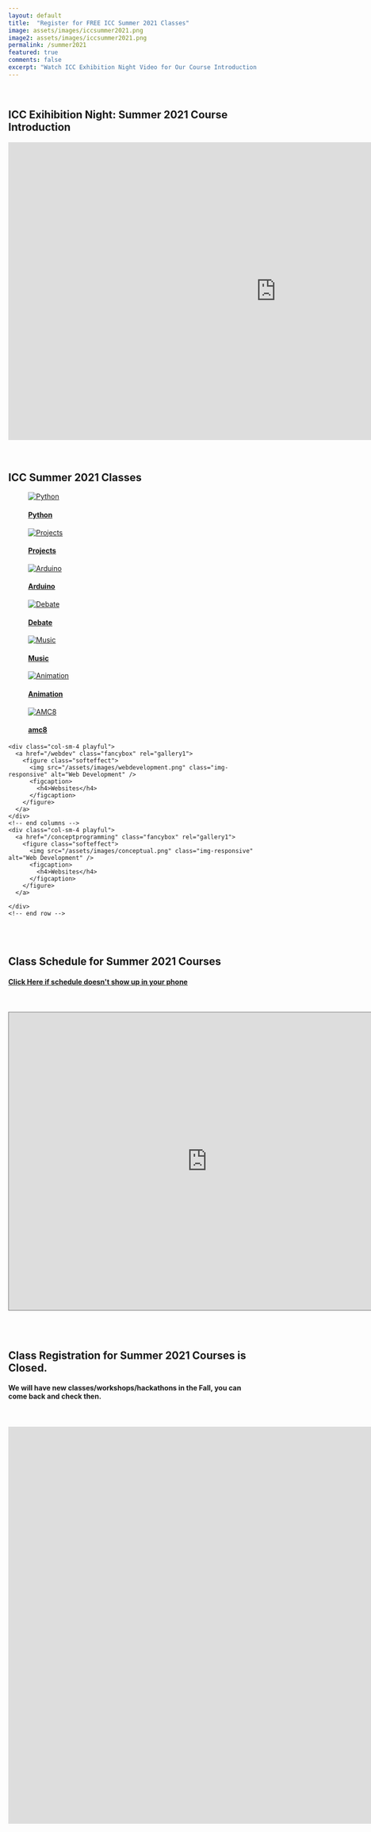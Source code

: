 ```yaml
---
layout: default
title:  "Register for FREE ICC Summer 2021 Classes"
image: assets/images/iccsummer2021.png
image2: assets/images/iccsummer2021.png
permalink: /summer2021
featured: true
comments: false
excerpt: "Watch ICC Exhibition Night Video for Our Course Introduction!"
---
```



<link rel="stylesheet" href="/assets/css/gallery.css">

<div class="container">
<br/>
  <!-- end row -->
  <div class="row">
  <h2>ICC Exihibition Night: Summer 2021 Course Introduction</h2>
  <iframe width="1080" height="600" src="https://www.youtube.com/embed/DzDjVOrWdbI" title="YouTube video player" frameborder="0" allow="accelerometer; autoplay; clipboard-write; encrypted-media; gyroscope; picture-in-picture" allowfullscreen></iframe>
    </div>
    <br/>
    <br/>
        <h2>ICC Summer 2021 Classes</h2>
  <div class="row">
    <div class="col-sm-4 playful">
      <a href="/python101" class="fancybox" rel="gallery1">
        <figure class="softeffect">
          <img src="/assets/images/pythonturtle.png" class="img-responsive" alt="Python" />
          <figcaption>
            <h4>Python</h4>
          </figcaption>
        </figure>
      </a>
    </div>
    <!-- end columns -->
    <div class="col-sm-4 playful">
      <a href="/python102" class="fancybox" rel="gallery1">
        <figure class="softeffect">
          <img src="/assets/images/pythonprojects.png" class="img-responsive" alt="Projects" />
          <figcaption>
            <h4>Projects</h4>
          </figcaption>
        </figure>
      </a>
    </div>
    <!-- end columns -->
    <div class="col-sm-4 playful">
      <a href="/arduino" class="fancybox" rel="gallery1">
        <figure class="softeffect">
          <img src="/assets/images/arduino.png" class="img-responsive" alt="Arduino" />
          <figcaption>
            <h4>Arduino</h4>
          </figcaption>
        </figure>
      </a>
    </div>
    <!-- end columns -->
  </div>
  <!-- end row -->


  <div class="row">
    <div class="col-sm-4 playful">
      <a href="/congressdebate" class="fancybox" rel="gallery1">
        <figure class="softeffect">
          <img src="/assets/images/debate2.png" class="img-responsive" alt="Debate" />
          <figcaption>
            <h4>Debate</h4>
          </figcaption>
        </figure>
      </a>
    </div>
    <!-- end columns -->
    <div class="col-sm-4 playful">
      <a href="/codingmusic" class="fancybox" rel="gallery1">
        <figure class="softeffect">
          <img src="/assets/images/music2.png" class="img-responsive" alt="Music" />
          <figcaption>
            <h4>Music</h4>
          </figcaption>
        </figure>
      </a>
    </div>
    <!-- end columns -->
    <div class="col-sm-4 playful">
      <a href="/animation" class="fancybox" rel="gallery1">
        <figure class="softeffect">
          <img src="/assets/images/animation2.png" class="img-responsive" alt="Animation" />
          <figcaption>
            <h4>Animation</h4>
          </figcaption>
        </figure>
      </a>
    </div>
    <!-- end columns -->
  </div>
  <!-- end row -->

  <div class="row">
    <div class="col-sm-4 playful">
      <a href="/amc8" class="fancybox" rel="gallery1">
        <figure class="softeffect">
          <img src="/assets/images/amc8_prep.png" class="img-responsive" alt="AMC8" />
          <figcaption>
            <h4>amc8</h4>
          </figcaption>
        </figure>
      </a>
    </div>
    <!-- end columns -->

    <div class="col-sm-4 playful">
      <a href="/webdev" class="fancybox" rel="gallery1">
        <figure class="softeffect">
          <img src="/assets/images/webdevelopment.png" class="img-responsive" alt="Web Development" />
          <figcaption>
            <h4>Websites</h4>
          </figcaption>
        </figure>
      </a>
    </div>
    <!-- end columns -->
    <div class="col-sm-4 playful">
      <a href="/conceptprogramming" class="fancybox" rel="gallery1">
        <figure class="softeffect">
          <img src="/assets/images/conceptual.png" class="img-responsive" alt="Web Development" />
          <figcaption>
            <h4>Websites</h4>
          </figcaption>
        </figure>
      </a>

    </div>
    <!-- end row -->


<!-- end container -->
<br/><br/>


<h2>Class Schedule for Summer 2021 Courses </h2>
<h4>
<a href="/schedule2021">Click Here if schedule doesn't show up in your phone</a>
</h4>
<div>
<br/><br/>
<iframe src="https://calendar.google.com/calendar/embed?height=600&amp;wkst=1&amp;bgcolor=%23ffffff&amp;ctz=America%2FLos_Angeles&amp;src=ZnU4a2Nkb212b291bzNzOW50NGVrZmY3cGdAZ3JvdXAuY2FsZW5kYXIuZ29vZ2xlLmNvbQ&amp;color=%23B39DDB&amp;mode=AGENDA" style="border:solid 1px #777" width="800" height="600" frameborder="0" scrolling="no"></iframe>

</div>

<div>

<br/><br/>
<h2>Class Registration for Summer 2021 Courses is Closed.</h2>
<h4>We will have new classes/workshops/hackathons in the Fall, you can come back and check then.</h4>
<br/><br/>


<iframe src="https://docs.google.com/forms/d/e/1FAIpQLSdFT0JamAsyhdJ7VYWkfcky5t1qm_yMUia_aZeAca8f3S_P3A/viewform?embedded=true" width="1600" height="800" frameborder="0" marginheight="0" marginwidth="0">Loading…</iframe>

</div>

